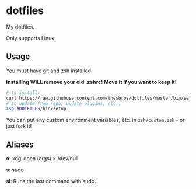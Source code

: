 # dotfiles
My dotfiles.

Only supports Linux.

## Usage
You must have git and zsh installed.

**Installing WILL remove your old .zshrc! Move it if you want to keep it!**
```bash
# to install:
curl https://raw.githubusercontent.com/thesbros/dotfiles/master/bin/setup | zsh
# to update from repo, update plugins, etc.:
zsh $DOTFILES/bin/setup
```

You can put any custom environment variables, etc. in `zsh/custom.zsh` - or just fork it!

## Aliases
**o**: xdg-open (args) > /dev/null

**s**: sudo

**sl**: Runs the last command with sudo.
